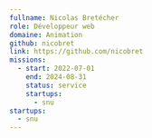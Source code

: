 ```yaml
---
fullname: Nicolas Bretécher
role: Développeur web
domaine: Animation
github: nicobret
link: https://github.com/nicobret
missions:
  - start: 2022-07-01
    end: 2024-08-31
    status: service
    startups:
      - snu
startups:
  - snu
---
```

